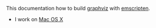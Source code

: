 This documentation how to build [graphviz] with [emscripten].

- I work on [Mac OS X](macosx.md)

[graphviz]: http://www.graphviz.org
[emscripten]: http://kripken.github.io/emscripten-site/
